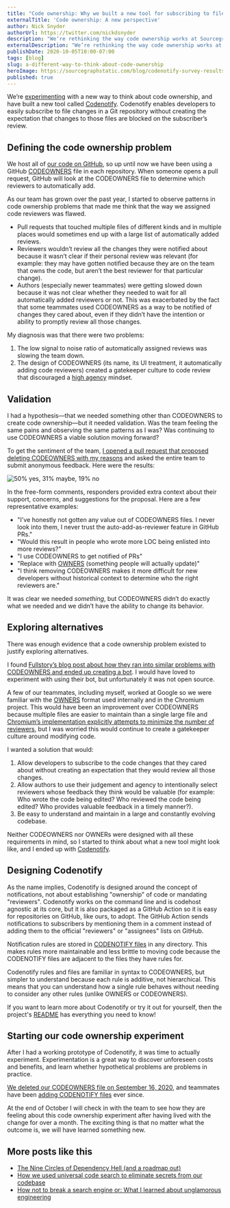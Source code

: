 ```yaml
---
title: "Code ownership: Why we built a new tool for subscribing to file changes"
externalTitle: 'Code ownership: A new perspective'
author: Nick Snyder
authorUrl: https://twitter.com/nickdsnyder
description: "We’re rethinking the way code ownership works at Sourcegraph and building a new tool that enables developers to subscribe to file changes in a Git repository."
externalDescription: "We’re rethinking the way code ownership works at Sourcegraph and building a new tool that enables developers to subscribe to file changes in a Git repository."
publishDate: 2020-10-05T10:00-07:00
tags: [blog]
slug: a-different-way-to-think-about-code-ownership
heroImage: https://sourcegraphstatic.com/blog/codenotify-survey-results.png
published: true
---
```


We’re [experimenting](https://github.com/sourcegraph/sourcegraph/pull/13838) with a new way to think about code ownership, and have built a new tool called [Codenotify](https://github.com/sourcegraph/codenotify). Codenotify enables developers to easily subscribe to file changes in a Git repository without creating the expectation that changes to those files are blocked on the subscriber’s review.

## Defining the code ownership problem

We host all of [our code on GitHub](https://github.com/sourcegraph/), so up until now we have been using a GitHub [CODEOWNERS](https://docs.github.com/en/free-pro-team@latest/github/creating-cloning-and-archiving-repositories/about-code-owners) file in each repository. When someone opens a pull request, GitHub will look at the CODEOWNERS file to determine which reviewers to automatically add.

As our team has grown over the past year, I started to observe patterns in code ownership problems that made me think that the way we assigned code reviewers was flawed.

- Pull requests that touched multiple files of different kinds and in multiple places would sometimes end up with a large list of automatically added reviews.
- Reviewers wouldn’t review all the changes they were notified about because it wasn’t clear if their personal review was relevant (for example: they may have gotten notified because they are on the team that owns the code, but aren’t the best reviewer for that particular change).
- Authors (especially newer teammates) were getting slowed down because it was not clear whether they needed to wait for all automatically added reviewers or not. This was exacerbated by the fact that some teammates used CODEOWNERS as a way to be notified of changes they cared about, even if they didn’t have the intention or ability to promptly review all those changes.

My diagnosis was that there were two problems:

1. The low signal to noise ratio of automatically assigned reviews was slowing the team down.
1. The design of CODEOWNERS (its name, its UI treatment, it automatically adding code reviewers) created a gatekeeper culture to code review that discouraged a [high agency](https://handbook.sourcegraph.com/company/values#high-agency) mindset.

## Validation

I had a hypothesis—that we needed something other than CODEOWNERS to create code ownership—but it needed validation. Was the team feeling the same pains and observing the same patterns as I was? Was continuing to use CODEOWNERS a viable solution moving forward?

To get the sentiment of the team, [I opened a pull request that proposed deleting CODEOWNERS with my reasons](https://github.com/sourcegraph/sourcegraph/pull/11718) and asked the entire team to submit anonymous feedback. Here were the results:

<div className="text-center">
  <img src="https://sourcegraphstatic.com/blog/codenotify-survey-results.png" alt="50% yes, 31% maybe, 19% no"></img>
</div>

In the free-form comments, responders provided extra context about their support, concerns, and suggestions for the proposal. Here are a few representative examples:

- "I've honestly not gotten any value out of CODEOWNERS files. I never look into them, I never trust the auto-add-as-reviewer feature in GitHub PRs."
- "Would this result in people who wrote more LOC being enlisted into more reviews?"
- "I use CODEOWNERS to get notified of PRs"
- "Replace with [OWNERS](https://chromium.googlesource.com/chromium/src/+/master/docs/code_reviews.md) (something people will actually update)"
- "I think removing CODEOWNERS makes it more difficult for new developers without historical context to determine who the right reviewers are."

It was clear we needed _something_, but CODEOWNERS didn’t do exactly what we needed and we didn’t have the ability to change its behavior.

## Exploring alternatives

There was enough evidence that a code ownership problem existed to justify exploring alternatives.

I found [Fullstory’s blog post about how they ran into similar problems with CODEOWNERS and ended up creating a bot](https://bionic.fullstory.com/taming-github-codeowners-with-bots/). I would have loved to experiment with using their bot, but unfortunately it was not open source.

A few of our teammates, including myself, worked at Google so we were familiar with the [OWNERS](https://chromium.googlesource.com/chromium/src/+/master/docs/code_reviews.md) format used internally and in the Chromium project. This would have been an improvement over CODEOWNERS because multiple files are easier to maintain than a single large file and [Chromium’s implementation explicitly attempts to minimize the number of reviewers](https://chromium.googlesource.com/chromium/tools/depot_tools/+/master/owners.py#607), but I was worried this would continue to create a gatekeeper culture around modifying code.

I wanted a solution that would:

1. Allow developers to subscribe to the code changes that they cared about without creating an expectation that they would review all those changes.
1. Allow authors to use their judgement and agency to intentionally select reviewers whose feedback they think would be valuable (for example: Who wrote the code being edited? Who reviewed the code being edited? Who provides valuable feedback in a timely manner?).
1. Be easy to understand and maintain in a large and constantly evolving codebase.

Neither CODEOWNERS nor OWNERs were designed with all these requirements in mind, so I started to think about what a new tool might look like, and I ended up with [Codenotify](https://github.com/sourcegraph/codenotify).

## Designing Codenotify

As the name implies, Codenotify is designed around the concept of notifications, not about establishing "ownership" of code or mandating "reviewers". Codenotify works on the command line and is codehost agnostic at its core, but it is also packaged as a GitHub Action so it is easy for repositories on GitHub, like ours, to adopt. The GitHub Action sends notifications to subscribers by mentioning them in a comment instead of adding them to the official "reviewers" or "assignees" lists on GitHub.

Notification rules are stored in [CODENOTIFY files](https://sourcegraph.com/github.com/sourcegraph/codenotify/-/blob/README.md#codenotify-files) in any directory. This makes rules more maintainable and less brittle to moving code because the CODENOTIFY files are adjacent to the files they have rules for.

Codenotify rules and files are familiar in syntax to CODEOWNERS, but simpler to understand because each rule is additive, not hierarchical. This means that you can understand how a single rule behaves without needing to consider any other rules (unlike OWNERS or CODEOWNERS).

<div style={{padding: '1em 2em', backgroundColor: 'lightblue', width: '40rem', marginRight: 'auto', marginLeft: 'auto'}}>
If you want to learn more about Codenotify or try it out for yourself, then the project's <a href="https://sourcegraph.com/github.com/sourcegraph/codenotify/-/blob/README.md">README</a> has everything you need to know!
</div>

## Starting our code ownership experiment

After I had a working prototype of Codenotify, it was time to actually experiment. Experimentation is a great way to discover unforeseen costs and benefits, and learn whether hypothetical problems are problems in practice.

[We deleted our CODEOWNERS file on September 16, 2020](https://github.com/sourcegraph/sourcegraph/pull/13838), and teammates have been [adding CODENOTIFY files](https://sourcegraph.com/search?q=r%3A%5Egithub.com%2Fsourcegraph%2F%28sourcegraph%7Cabout%29%24+f%3ACODENOTIFY+count%3A1000&patternType=literal) ever since.

At the end of October I will check in with the team to see how they are feeling about this code ownership experiment after having lived with the change for over a month. The exciting thing is that no matter what the outcome is, we will have learned something new.

## More posts like this

- [The Nine Circles of Dependency Hell (and a roadmap out)](https://about.sourcegraph.com/blog/nine-circles-of-dependency-hell/)
- [How we used universal code search to eliminate secrets from our codebase](https://about.sourcegraph.com/blog/eliminate-secrets-from-codebase-with-universal-code-search/)
- [How not to break a search engine or: What I learned about unglamorous engineering](https://about.sourcegraph.com/blog/how-not-to-break-a-search-engine-unglamorous-engineering/)
